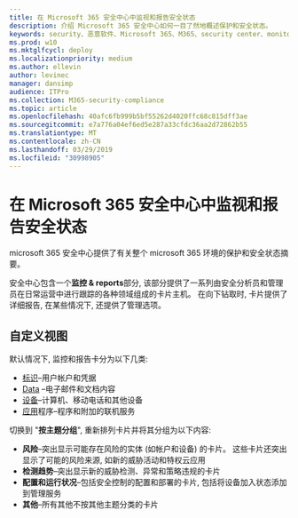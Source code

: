 ```yaml
---
title: 在 Microsoft 365 安全中心中监视和报告安全状态
description: 介绍 Microsoft 365 安全中心如何一目了然地概述保护和安全状态。
keywords: security、恶意软件、Microsoft 365、M365、security center、monitor、report、status
ms.prod: w10
ms.mktglfcycl: deploy
ms.localizationpriority: medium
ms.author: ellevin
author: levinec
manager: dansimp
audience: ITPro
ms.collection: M365-security-compliance
ms.topic: article
ms.openlocfilehash: 40afc6fb999b5bf55262d4020ffc68c815dff3ae
ms.sourcegitcommit: e7a776a04ef6ed5e287a33cfdc36aa2d72862b55
ms.translationtype: MT
ms.contentlocale: zh-CN
ms.lasthandoff: 03/29/2019
ms.locfileid: "30998905"
---
```

# <a name="monitor-and-report-security-status-in-microsoft-365-security-center"></a>在 Microsoft 365 安全中心中监视和报告安全状态

microsoft 365 安全中心提供了有关整个 microsoft 365 环境的保护和安全状态摘要。

安全中心包含一个**监控 & reports**部分, 该部分提供了一系列由安全分析员和管理员在日常运营中进行跟踪的各种领域组成的卡片主机。 在向下钻取时, 卡片提供了详细报告, 在某些情况下, 还提供了管理选项。

## <a name="customize-views"></a>自定义视图

默认情况下, 监控和报告卡分为以下几类:
  
* [标识](monitor-and-report-identities.md)–用户帐户和凭据
* [Data](monitor-data.md) –电子邮件和文档内容
* [设备](monitor-devices.md)–计算机、移动电话和其他设备
* [应用](monitor-apps.md)程序–程序和附加的联机服务

切换到 "**按主题分组**", 重新排列卡片并将其分组为以下内容:

* **风险**–突出显示可能存在风险的实体 (如帐户和设备) 的卡片。 这些卡片还突出显示了可能的风险来源, 如新的威胁活动和特权云应用  
* **检测趋势**–突出显示新的威胁检测、异常和策略违规的卡片
* **配置和运行状况**–包括安全控制的配置和部署的卡片, 包括将设备加入状态添加到管理服务
* **其他**–所有其他不按其他主题分类的卡片
